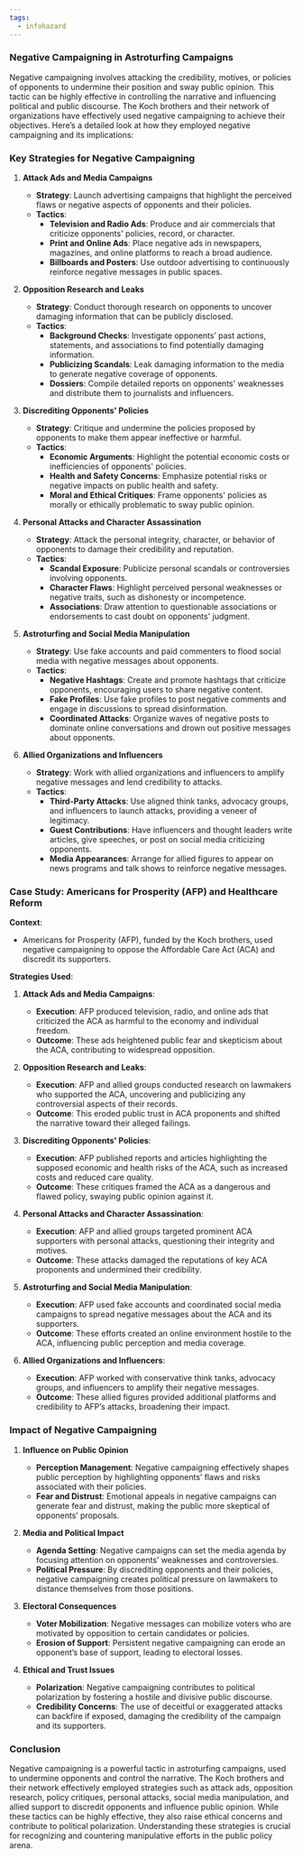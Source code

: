 ```yaml
---
tags:
  - infohazard
---
```

### Negative Campaigning in Astroturfing Campaigns

Negative campaigning involves attacking the credibility, motives, or policies of opponents to undermine their position and sway public opinion. This tactic can be highly effective in controlling the narrative and influencing political and public discourse. The Koch brothers and their network of organizations have effectively used negative campaigning to achieve their objectives. Here’s a detailed look at how they employed negative campaigning and its implications:

### Key Strategies for Negative Campaigning

1. **Attack Ads and Media Campaigns**
   - **Strategy**: Launch advertising campaigns that highlight the perceived flaws or negative aspects of opponents and their policies.
   - **Tactics**:
     - **Television and Radio Ads**: Produce and air commercials that criticize opponents' policies, record, or character.
     - **Print and Online Ads**: Place negative ads in newspapers, magazines, and online platforms to reach a broad audience.
     - **Billboards and Posters**: Use outdoor advertising to continuously reinforce negative messages in public spaces.

2. **Opposition Research and Leaks**
   - **Strategy**: Conduct thorough research on opponents to uncover damaging information that can be publicly disclosed.
   - **Tactics**:
     - **Background Checks**: Investigate opponents’ past actions, statements, and associations to find potentially damaging information.
     - **Publicizing Scandals**: Leak damaging information to the media to generate negative coverage of opponents.
     - **Dossiers**: Compile detailed reports on opponents' weaknesses and distribute them to journalists and influencers.

3. **Discrediting Opponents' Policies**
   - **Strategy**: Critique and undermine the policies proposed by opponents to make them appear ineffective or harmful.
   - **Tactics**:
     - **Economic Arguments**: Highlight the potential economic costs or inefficiencies of opponents' policies.
     - **Health and Safety Concerns**: Emphasize potential risks or negative impacts on public health and safety.
     - **Moral and Ethical Critiques**: Frame opponents' policies as morally or ethically problematic to sway public opinion.

4. **Personal Attacks and Character Assassination**
   - **Strategy**: Attack the personal integrity, character, or behavior of opponents to damage their credibility and reputation.
   - **Tactics**:
     - **Scandal Exposure**: Publicize personal scandals or controversies involving opponents.
     - **Character Flaws**: Highlight perceived personal weaknesses or negative traits, such as dishonesty or incompetence.
     - **Associations**: Draw attention to questionable associations or endorsements to cast doubt on opponents' judgment.

5. **Astroturfing and Social Media Manipulation**
   - **Strategy**: Use fake accounts and paid commenters to flood social media with negative messages about opponents.
   - **Tactics**:
     - **Negative Hashtags**: Create and promote hashtags that criticize opponents, encouraging users to share negative content.
     - **Fake Profiles**: Use fake profiles to post negative comments and engage in discussions to spread disinformation.
     - **Coordinated Attacks**: Organize waves of negative posts to dominate online conversations and drown out positive messages about opponents.

6. **Allied Organizations and Influencers**
   - **Strategy**: Work with allied organizations and influencers to amplify negative messages and lend credibility to attacks.
   - **Tactics**:
     - **Third-Party Attacks**: Use aligned think tanks, advocacy groups, and influencers to launch attacks, providing a veneer of legitimacy.
     - **Guest Contributions**: Have influencers and thought leaders write articles, give speeches, or post on social media criticizing opponents.
     - **Media Appearances**: Arrange for allied figures to appear on news programs and talk shows to reinforce negative messages.

### Case Study: Americans for Prosperity (AFP) and Healthcare Reform

**Context**:
- Americans for Prosperity (AFP), funded by the Koch brothers, used negative campaigning to oppose the Affordable Care Act (ACA) and discredit its supporters.

**Strategies Used**:
1. **Attack Ads and Media Campaigns**:
   - **Execution**: AFP produced television, radio, and online ads that criticized the ACA as harmful to the economy and individual freedom.
   - **Outcome**: These ads heightened public fear and skepticism about the ACA, contributing to widespread opposition.

2. **Opposition Research and Leaks**:
   - **Execution**: AFP and allied groups conducted research on lawmakers who supported the ACA, uncovering and publicizing any controversial aspects of their records.
   - **Outcome**: This eroded public trust in ACA proponents and shifted the narrative toward their alleged failings.

3. **Discrediting Opponents' Policies**:
   - **Execution**: AFP published reports and articles highlighting the supposed economic and health risks of the ACA, such as increased costs and reduced care quality.
   - **Outcome**: These critiques framed the ACA as a dangerous and flawed policy, swaying public opinion against it.

4. **Personal Attacks and Character Assassination**:
   - **Execution**: AFP and allied groups targeted prominent ACA supporters with personal attacks, questioning their integrity and motives.
   - **Outcome**: These attacks damaged the reputations of key ACA proponents and undermined their credibility.

5. **Astroturfing and Social Media Manipulation**:
   - **Execution**: AFP used fake accounts and coordinated social media campaigns to spread negative messages about the ACA and its supporters.
   - **Outcome**: These efforts created an online environment hostile to the ACA, influencing public perception and media coverage.

6. **Allied Organizations and Influencers**:
   - **Execution**: AFP worked with conservative think tanks, advocacy groups, and influencers to amplify their negative messages.
   - **Outcome**: These allied figures provided additional platforms and credibility to AFP’s attacks, broadening their impact.

### Impact of Negative Campaigning

1. **Influence on Public Opinion**
   - **Perception Management**: Negative campaigning effectively shapes public perception by highlighting opponents’ flaws and risks associated with their policies.
   - **Fear and Distrust**: Emotional appeals in negative campaigns can generate fear and distrust, making the public more skeptical of opponents’ proposals.

2. **Media and Political Impact**
   - **Agenda Setting**: Negative campaigns can set the media agenda by focusing attention on opponents’ weaknesses and controversies.
   - **Political Pressure**: By discrediting opponents and their policies, negative campaigning creates political pressure on lawmakers to distance themselves from those positions.

3. **Electoral Consequences**
   - **Voter Mobilization**: Negative messages can mobilize voters who are motivated by opposition to certain candidates or policies.
   - **Erosion of Support**: Persistent negative campaigning can erode an opponent’s base of support, leading to electoral losses.

4. **Ethical and Trust Issues**
   - **Polarization**: Negative campaigning contributes to political polarization by fostering a hostile and divisive public discourse.
   - **Credibility Concerns**: The use of deceitful or exaggerated attacks can backfire if exposed, damaging the credibility of the campaign and its supporters.

### Conclusion

Negative campaigning is a powerful tactic in astroturfing campaigns, used to undermine opponents and control the narrative. The Koch brothers and their network effectively employed strategies such as attack ads, opposition research, policy critiques, personal attacks, social media manipulation, and allied support to discredit opponents and influence public opinion. While these tactics can be highly effective, they also raise ethical concerns and contribute to political polarization. Understanding these strategies is crucial for recognizing and countering manipulative efforts in the public policy arena.